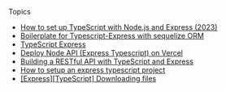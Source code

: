  
Topics
 - [How to set up TypeScript with Node.js and Express (2023)
](https://dev.to/cristain/how-to-set-up-typescript-with-nodejs-and-express-2023-gf) 
 - [Boilerplate for Typescript-Express with sequelize ORM](https://dev.to/kazinaimul/boilerplate-for-typescript-express-with-sequelize-orm-3eeg) 
 - [TypeScript Express](https://dev.to/wizdomtek/typescript-express-building-robust-apis-with-nodejs-1fln)
 - [Deploy Node API (Express Typescript) on Vercel](https://dev.to/tirthpatel/deploy-node-ts-express-typescript-on-vercel-284h)
 - [Building a RESTful API with TypeScript and Express](https://dev.to/limaleandro1999/building-a-restful-api-with-typescript-and-express-3i6a)
 - [How to setup an express typescript project](https://dev.to/alahirajeffrey/how-to-setup-an-express-typescript-project-4a5i)
 - [[Express][TypeScript] Downloading files
](https://dev.to/masanori_msl/express-typescript-downloading-files-1n61)